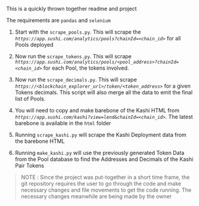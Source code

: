 This is a quickly thrown together readme and project

The requirements are `pandas` and `selenium` 

1. Start with the `scrape_pools.py`.
This will scrape the *`https://app.sushi.com/analytics/pools?chainId=<chain_id>`* for all Pools deployed 

2. Now run the `scrape_tokens.py`. This will scrape *`https://app.sushi.com/analytics/pools/<pool_address>?chainId=<chain_id>`* for each Pool, the tokens involved. 
3. Now run the `scrape_decimals.py`. This will scrape *`https://<blockchain_explorer_url>/token/<token_address>`* for a given Tokens decimals. This script will also merge all the data to emit the final list of Pools.  
4. You will need to copy and make barebone of the Kashi HTML from *`https://app.sushi.com/kashi?view=lend&chainId=<chain_id>`*. The latest barebone is available in the `html` folder
5. Running `scrape_kashi.py` will scrape the Kashi Deployment data from the barebone HTML
6. Running `make_kashi.py` will use the previously generated Token Data from the Pool database to find the Addresses and Decimals of the Kashi Pair Tokens

> NOTE : 
Since the project was put-together in a short time frame, the git repository requires the user to go through the code and make necessary changes and file movements to get the code running. The necessary changes meanwhile are being made by the owner
